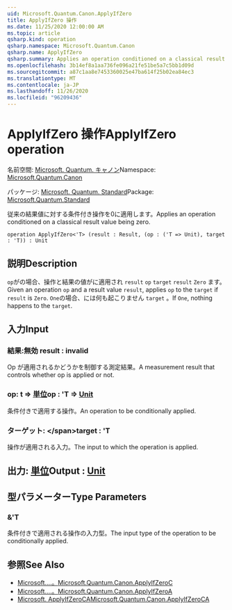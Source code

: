 ```yaml
---
uid: Microsoft.Quantum.Canon.ApplyIfZero
title: ApplyIfZero 操作
ms.date: 11/25/2020 12:00:00 AM
ms.topic: article
qsharp.kind: operation
qsharp.namespace: Microsoft.Quantum.Canon
qsharp.name: ApplyIfZero
qsharp.summary: Applies an operation conditioned on a classical result value being zero.
ms.openlocfilehash: 3b14ef8a1aa736fe096a21fe51be5a7c5bb1d09d
ms.sourcegitcommit: a87c1aa8e7453360025e47ba614f25b02ea84ec3
ms.translationtype: MT
ms.contentlocale: ja-JP
ms.lasthandoff: 11/26/2020
ms.locfileid: "96209436"
---
```

# <a name="applyifzero-operation"></a><span data-ttu-id="a6052-102">ApplyIfZero 操作</span><span class="sxs-lookup"><span data-stu-id="a6052-102">ApplyIfZero operation</span></span>

<span data-ttu-id="a6052-103">名前空間: [Microsoft. Quantum. キャノン](xref:Microsoft.Quantum.Canon)</span><span class="sxs-lookup"><span data-stu-id="a6052-103">Namespace: [Microsoft.Quantum.Canon](xref:Microsoft.Quantum.Canon)</span></span>

<span data-ttu-id="a6052-104">パッケージ: [Microsoft. Quantum. Standard](https://nuget.org/packages/Microsoft.Quantum.Standard)</span><span class="sxs-lookup"><span data-stu-id="a6052-104">Package: [Microsoft.Quantum.Standard](https://nuget.org/packages/Microsoft.Quantum.Standard)</span></span>


<span data-ttu-id="a6052-105">従来の結果値に対する条件付き操作を0に適用します。</span><span class="sxs-lookup"><span data-stu-id="a6052-105">Applies an operation conditioned on a classical result value being zero.</span></span>

```qsharp
operation ApplyIfZero<'T> (result : Result, (op : ('T => Unit), target : 'T)) : Unit
```


## <a name="description"></a><span data-ttu-id="a6052-106">説明</span><span class="sxs-lookup"><span data-stu-id="a6052-106">Description</span></span>

<span data-ttu-id="a6052-107">`op`がの場合、操作と結果の値がに適用され `result` `op` `target` `result` `Zero` ます。</span><span class="sxs-lookup"><span data-stu-id="a6052-107">Given an operation `op` and a result value `result`, applies `op` to the `target` if `result` is `Zero`.</span></span> <span data-ttu-id="a6052-108">`One`の場合、には何も起こりません `target` 。</span><span class="sxs-lookup"><span data-stu-id="a6052-108">If `One`, nothing happens to the `target`.</span></span>

## <a name="input"></a><span data-ttu-id="a6052-109">入力</span><span class="sxs-lookup"><span data-stu-id="a6052-109">Input</span></span>

### <a name="result--__invalidresult__"></a><span data-ttu-id="a6052-110">結果:__無効 <Result>__</span><span class="sxs-lookup"><span data-stu-id="a6052-110">result : __invalid<Result>__</span></span>

<span data-ttu-id="a6052-111">Op が適用されるかどうかを制御する測定結果。</span><span class="sxs-lookup"><span data-stu-id="a6052-111">A measurement result that controls whether op is applied or not.</span></span>


### <a name="op--t--unit"></a><span data-ttu-id="a6052-112">op: t => [単位](xref:microsoft.quantum.lang-ref.unit)</span><span class="sxs-lookup"><span data-stu-id="a6052-112">op : 'T => [Unit](xref:microsoft.quantum.lang-ref.unit)</span></span> 

<span data-ttu-id="a6052-113">条件付きで適用する操作。</span><span class="sxs-lookup"><span data-stu-id="a6052-113">An operation to be conditionally applied.</span></span>


### <a name="target--t"></a><span data-ttu-id="a6052-114">ターゲット: \</span><span class="sxs-lookup"><span data-stu-id="a6052-114">target : 'T</span></span>

<span data-ttu-id="a6052-115">操作が適用される入力。</span><span class="sxs-lookup"><span data-stu-id="a6052-115">The input to which the operation is applied.</span></span>



## <a name="output--unit"></a><span data-ttu-id="a6052-116">出力: [単位](xref:microsoft.quantum.lang-ref.unit)</span><span class="sxs-lookup"><span data-stu-id="a6052-116">Output : [Unit](xref:microsoft.quantum.lang-ref.unit)</span></span>



## <a name="type-parameters"></a><span data-ttu-id="a6052-117">型パラメーター</span><span class="sxs-lookup"><span data-stu-id="a6052-117">Type Parameters</span></span>

### <a name="t"></a><span data-ttu-id="a6052-118">&</span><span class="sxs-lookup"><span data-stu-id="a6052-118">'T</span></span>

<span data-ttu-id="a6052-119">条件付きで適用される操作の入力型。</span><span class="sxs-lookup"><span data-stu-id="a6052-119">The input type of the operation to be conditionally applied.</span></span>

## <a name="see-also"></a><span data-ttu-id="a6052-120">参照</span><span class="sxs-lookup"><span data-stu-id="a6052-120">See Also</span></span>

- [<span data-ttu-id="a6052-121">Microsoft....。</span><span class="sxs-lookup"><span data-stu-id="a6052-121">Microsoft.Quantum.Canon.ApplyIfZeroC</span></span>](xref:Microsoft.Quantum.Canon.ApplyIfZeroC)
- [<span data-ttu-id="a6052-122">Microsoft....。</span><span class="sxs-lookup"><span data-stu-id="a6052-122">Microsoft.Quantum.Canon.ApplyIfZeroA</span></span>](xref:Microsoft.Quantum.Canon.ApplyIfZeroA)
- [<span data-ttu-id="a6052-123">Microsoft. ApplyIfZeroCA</span><span class="sxs-lookup"><span data-stu-id="a6052-123">Microsoft.Quantum.Canon.ApplyIfZeroCA</span></span>](xref:Microsoft.Quantum.Canon.ApplyIfZeroCA)